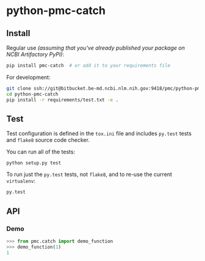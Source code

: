 # python-pmc-catch

## Install

Regular use _(assuming that you've already published your package on NCBI Artifactory PyPI)_:

```sh
pip install pmc-catch  # or add it to your requirements file
```

For development:

```sh
git clone ssh://git@bitbucket.be-md.ncbi.nlm.nih.gov:9418/pmc/python-pmc-catch.git
cd python-pmc-catch
pip install -r requirements/test.txt -e .
```

## Test

Test configuration is defined in the `tox.ini` file and includes `py.test` tests
and `flake8` source code checker.

You can run all of the tests:

```
python setup.py test
```

To run just the `py.test` tests, not `flake8`, and to re-use the current `virtualenv`:

```sh
py.test
```

## API

### Demo

```python
>>> from pmc.catch import demo_function
>>> demo_function(1)
1

```
